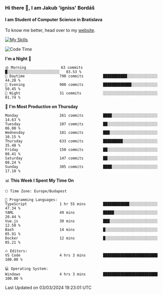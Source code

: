 ### Hi there 👋, I am Jakub 'igniss' Bordáš

#### I am Student of Computer Science in Bratislava
To know me better, head over to my [website](https://bordas.sk).

[![My Skills](https://skillicons.dev/icons?i=js,html,css,figma,svelte,java,kotlin,python,postgresql,typescript,nest,nodejs)](https://bordas.sk)


<!--START_SECTION:waka-->
![Code Time](http://img.shields.io/badge/Code%20Time-1%2C416%20hrs%2019%20mins-blue)

**I'm a Night 🦉** 

```text
🌞 Morning                63 commits          █░░░░░░░░░░░░░░░░░░░░░░░░   03.53 % 
🌆 Daytime                790 commits         ███████████░░░░░░░░░░░░░░   44.28 % 
🌃 Evening                900 commits         █████████████░░░░░░░░░░░░   50.45 % 
🌙 Night                  31 commits          ░░░░░░░░░░░░░░░░░░░░░░░░░   01.74 % 
```
📅 **I'm Most Productive on Thursday** 

```text
Monday                   261 commits         ████░░░░░░░░░░░░░░░░░░░░░   14.63 % 
Tuesday                  107 commits         ██░░░░░░░░░░░░░░░░░░░░░░░   06.00 % 
Wednesday                181 commits         ███░░░░░░░░░░░░░░░░░░░░░░   10.15 % 
Thursday                 633 commits         █████████░░░░░░░░░░░░░░░░   35.48 % 
Friday                   150 commits         ██░░░░░░░░░░░░░░░░░░░░░░░   08.41 % 
Saturday                 147 commits         ██░░░░░░░░░░░░░░░░░░░░░░░   08.24 % 
Sunday                   305 commits         ████░░░░░░░░░░░░░░░░░░░░░   17.10 % 
```


📊 **This Week I Spent My Time On** 

```text
🕑︎ Time Zone: Europe/Budapest

💬 Programming Languages: 
TypeScript               1 hr 55 mins        ████████████░░░░░░░░░░░░░   47.34 % 
YAML                     49 mins             █████░░░░░░░░░░░░░░░░░░░░   20.44 % 
Vue.js                   30 mins             ███░░░░░░░░░░░░░░░░░░░░░░   12.50 % 
Bash                     14 mins             █░░░░░░░░░░░░░░░░░░░░░░░░   05.91 % 
Docker                   12 mins             █░░░░░░░░░░░░░░░░░░░░░░░░   05.21 % 

🔥 Editors: 
VS Code                  4 hrs 3 mins        █████████████████████████   100.00 % 

💻 Operating System: 
Windows                  4 hrs 3 mins        █████████████████████████   100.00 % 
```


 Last Updated on 03/03/2024 19:23:01 UTC
<!--END_SECTION:waka-->
